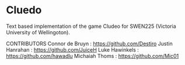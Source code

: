 # Cluedo

Text based implementation of the game Cludeo for SWEN225 (Victoria University of Wellingoton).

CONTRIBUTORS
Connor de Bruyn : https://github.com/Destiro
Justin Hanrahan : https://github.com/JuiceH
Luke Hawinkels : https://github.com/hawadlu
Michaiah Thoms : https://github.com/Mic01
